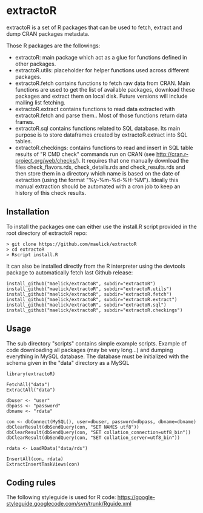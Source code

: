 extractoR
=========

extractoR is a set of R packages that can be used to fetch, extract
and dump CRAN packages metadata.

Those R packages are the followings:
* extractoR: main package which act as a glue for functions defined in
  other packages.
* extractoR.utils: placeholder for helper functions used across
  different packages.
* extractoR.fetch contains functions to fetch raw data from CRAN. Main
  functions are used to get the list of available packages, download
  these packages and extract them on local disk. Future versions will
  include mailing list fetching.
* extractoR.extract contains functions to read data extracted with
  extractoR.fetch and parse them.. Most of those functions return data
  frames.
* extractoR.sql contains functions related to SQL database. Its main
  purpose is to store dataframes created by extractoR.extract into SQL
  tables.
* extractoR.checkings: contains functions to read and insert in SQL
  table results of "R CMD check" commands run on CRAN (see
  http://cran.r-project.org/web/checks/). It requires that one
  manually download the files check_flavors.rds, check_details.rds and
  check_results.rds and then store them in a directory which name is
  based on the date of extraction (using the format "%y-%m-%d-%H-%M").
  Ideally this manual extraction should be automated with a cron job
  to keep an history of this check results.



Installation
------------

To install the packages one can either use the install.R script
provided in the root directory of extractoR repo:

    > git clone https://github.com/maelick/extractoR
    > cd extractoR
    > Rscript install.R

It can also be installed directly from the R interpreter using the
devtools package to automatically fetch last Github release:

    install_github("maelick/extractoR", subdir="extractoR")
    install_github("maelick/extractoR", subdir="extractoR.utils")
    install_github("maelick/extractoR", subdir="extractoR.fetch")
    install_github("maelick/extractoR", subdir="extractoR.extract")
    install_github("maelick/extractoR", subdir="extractoR.sql")
    install_github("maelick/extractoR", subdir="extractoR.checkings")



Usage
-----

The sub directory "scripts" contains simple example scripts. Example
of code downloading all packages (may be very long...) and dumping
everything in MySQL database. The database must be initialized with
the schema given in the "data" directory as a MySQL

    library(extractoR)

    FetchAll("data")
    ExtractAll("data")

    dbuser <- "user"
    dbpass <- "password"
    dbname <- "rdata"

    con <- dbConnect(MySQL(), user=dbuser, password=dbpass, dbname=dbname)
    dbClearResult(dbSendQuery(con, "SET NAMES utf8"))
    dbClearResult(dbSendQuery(con, "SET collation_connection=utf8_bin"))
    dbClearResult(dbSendQuery(con, "SET collation_server=utf8_bin"))

    rdata <- LoadRData("data/rds")

    InsertAll(con, rdata)
    ExtractInsertTaskViews(con)




Coding rules
------------

The following styleguide is used for R code:
https://google-styleguide.googlecode.com/svn/trunk/Rguide.xml
